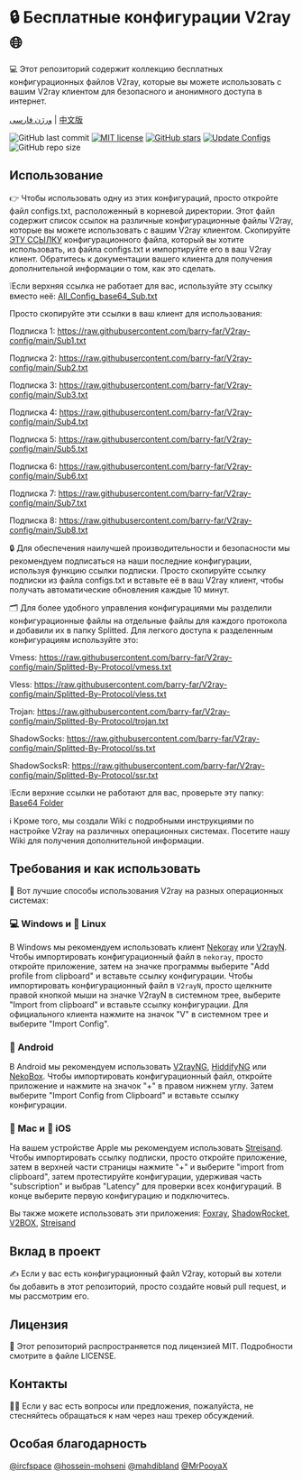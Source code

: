 # 🔒 Бесплатные конфигурации V2ray 🌐
💻 Этот репозиторий содержит коллекцию бесплатных конфигурационных файлов V2ray, которые вы можете использовать с вашим V2ray клиентом для безопасного и анонимного доступа в интернет.

[ورژن فارسی](https://github.com/barry-far/V2ray-config/blob/main/Persian-README.md) | [中文版](https://github.com/barry-far/V2ray-config/blob/main/Chinese-README.md)

![GitHub last commit](https://img.shields.io/github/last-commit/barry-far/V2ray-config.svg) [![MIT license](https://img.shields.io/badge/License-MIT-blue.svg)](https://lbesson.mit-license.org/) [![GitHub stars](https://img.shields.io/github/stars/barry-far/V2ray-config.svg)](https://github.com/barry-far/V2ray-config/stargazers) [![Update Configs](https://github.com/barry-far/V2ray-config/actions/workflows/main.yml/badge.svg)](https://github.com/barry-far/V2ray-config/actions/workflows/main.yml) ![GitHub repo size](https://img.shields.io/github/repo-size/barry-far/V2ray-config)  

## Использование
👉 Чтобы использовать одну из этих конфигураций, просто откройте файл configs.txt, расположенный в корневой директории. Этот файл содержит список ссылок на различные конфигурационные файлы V2ray, которые вы можете использовать с вашим V2ray клиентом. Скопируйте [ЭТУ ССЫЛКУ](https://raw.githubusercontent.com/barry-far/V2ray-config/main/All_Configs_Sub.txt) конфигурационного файла, который вы хотите использовать, из файла configs.txt и импортируйте его в ваш V2ray клиент. Обратитесь к документации вашего клиента для получения дополнительной информации о том, как это сделать.

❕Если верхняя ссылка не работает для вас, используйте эту ссылку вместо неё: [All_Config_base64_Sub.txt](https://raw.githubusercontent.com/barry-far/V2ray-config/main/All_Configs_base64_Sub.txt)

Просто скопируйте эти ссылки в ваш клиент для использования:

Подписка 1: https://raw.githubusercontent.com/barry-far/V2ray-config/main/Sub1.txt

Подписка 2: https://raw.githubusercontent.com/barry-far/V2ray-config/main/Sub2.txt

Подписка 3: https://raw.githubusercontent.com/barry-far/V2ray-config/main/Sub3.txt

Подписка 4: https://raw.githubusercontent.com/barry-far/V2ray-config/main/Sub4.txt

Подписка 5: https://raw.githubusercontent.com/barry-far/V2ray-config/main/Sub5.txt

Подписка 6: https://raw.githubusercontent.com/barry-far/V2ray-config/main/Sub6.txt

Подписка 7: https://raw.githubusercontent.com/barry-far/V2ray-config/main/Sub7.txt

Подписка 8: https://raw.githubusercontent.com/barry-far/V2ray-config/main/Sub8.txt

🔒 Для обеспечения наилучшей производительности и безопасности мы рекомендуем подписаться на наши последние конфигурации, используя функцию ссылки подписки. Просто скопируйте ссылку подписки из файла configs.txt и вставьте её в ваш V2ray клиент, чтобы получать автоматические обновления каждые 10 минут.

🗂️ Для более удобного управления конфигурациями мы разделили конфигурационные файлы на отдельные файлы для каждого протокола и добавили их в папку Splitted. Для легкого доступа к разделенным конфигурациям используйте это:

Vmess: https://raw.githubusercontent.com/barry-far/V2ray-config/main/Splitted-By-Protocol/vmess.txt

Vless: https://raw.githubusercontent.com/barry-far/V2ray-config/main/Splitted-By-Protocol/vless.txt

Trojan: https://raw.githubusercontent.com/barry-far/V2ray-config/main/Splitted-By-Protocol/trojan.txt

ShadowSocks: https://raw.githubusercontent.com/barry-far/V2ray-config/main/Splitted-By-Protocol/ss.txt

ShadowSocksR: https://raw.githubusercontent.com/barry-far/V2ray-config/main/Splitted-By-Protocol/ssr.txt

❕Если верхние ссылки не работают для вас, проверьте эту папку: [Base64 Folder](https://github.com/barry-far/V2ray-config/tree/dev/Base64)

ℹ️ Кроме того, мы создали Wiki с подробными инструкциями по настройке V2ray на различных операционных системах. Посетите нашу Wiki для получения дополнительной информации.

## Требования и как использовать
📲 Вот лучшие способы использования V2ray на разных операционных системах:

### 💻 Windows и 🐧 Linux
В Windows мы рекомендуем использовать клиент [Nekoray](https://github.com/MatsuriDayo/nekoray) или [V2rayN](https://github.com/2dust/v2rayN). Чтобы импортировать конфигурационный файл в `nekoray`, просто откройте приложение, затем на значке программы выберите "Add profile from clipboard" и вставьте ссылку конфигурации. Чтобы импортировать конфигурационный файл в `V2rayN`, просто щелкните правой кнопкой мыши на значке V2rayN в системном трее, выберите "Import from clipboard" и вставьте ссылку конфигурации. Для официального клиента нажмите на значок "V" в системном трее и выберите "Import Config".

### 🤖 Android
В Android мы рекомендуем использовать [V2rayNG](https://github.com/2dust/v2rayNG), [HiddifyNG](https://github.com/hiddify/HiddifyNG) или [NekoBox](https://github.com/MatsuriDayo/NekoBoxForAndroid). Чтобы импортировать конфигурационный файл, откройте приложение и нажмите на значок "+" в правом нижнем углу. Затем выберите "Import Config from Clipboard" и вставьте ссылку конфигурации.

### 🍎 Mac и 📱 iOS
На вашем устройстве Apple мы рекомендуем использовать [Streisand](https://apps.apple.com/us/app/streisand/id6450534064). Чтобы импортировать ссылку подписки, просто откройте приложение, затем в верхней части страницы нажмите "+" и выберите "import from clipboard", затем протестируйте конфигурации, удерживая часть "subscription" и выбрав "Latency" для проверки всех конфигураций. В конце выберите первую конфигурацию и подключитесь.

Вы также можете использовать эти приложения: [Foxray](https://apps.apple.com/us/app/foxray/id6448898396), [ShadowRocket](https://apps.apple.com/ca/app/shadowrocket/id932747118), [V2BOX](https://apps.apple.com/us/app/v2box-v2ray-client/id6446814690), [Streisand](https://apps.apple.com/us/app/streisand/id6450534064)

## Вклад в проект
✍️ Если у вас есть конфигурационный файл V2ray, который вы хотели бы добавить в этот репозиторий, просто создайте новый pull request, и мы рассмотрим его.

## Лицензия
📝 Этот репозиторий распространяется под лицензией MIT. Подробности смотрите в файле LICENSE.

## Контакты
🙋‍♀️ Если у вас есть вопросы или предложения, пожалуйста, не стесняйтесь обращаться к нам через наш трекер обсуждений.

## Особая благодарность
[@ircfspace](https://github.com/MrPooyaX)
[@hossein-mohseni](https://github.com/hossein-mohseni)
[@mahdibland](https://github.com/mahdibland)
[@MrPooyaX](https://github.com/MrPooyaX) 